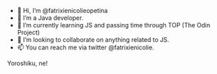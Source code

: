 - 👋 Hi, I’m @fatrixienicolieopetina
- 👀 I’m a Java developer.
- 🌱 I’m currently learning JS and passing time through TOP (The Odin Project)
- 💞️ I’m looking to collaborate on anything related to JS.
- 📫 You can reach me via twitter @fatrixienicolie.

Yoroshiku, ne!

<!---
fatrixienicolieopetina/fatrixienicolieopetina is a ✨ special ✨ repository because its `README.md` (this file) appears on your GitHub profile.
You can click the Preview link to take a look at your changes.
--->
